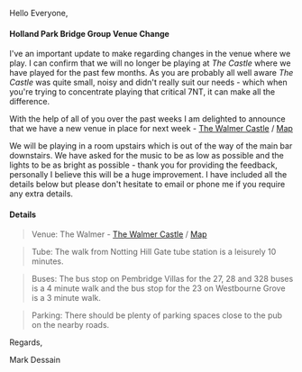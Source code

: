
Hello Everyone,

####  Holland Park Bridge Group Venue Change

I've an important update to make regarding changes in the venue where we play. I can confirm that we will no longer be playing at _The Castle_ where we have played for the past few months. As you are probably all well aware _The Castle_ was quite small, noisy and didn't really suit our needs - which when you're trying to concentrate playing that critical 7NT, it can make all the difference.

With the help of all of you over the past weeks I am delighted to announce that we have a new venue in place for next week - [The Walmer Castle](https://www.walmercastlenottinghill.co.uk/) / [Map](https://goo.gl/maps/QcMgQpUAovE2)

We will be playing in a room upstairs which is out of the way of the main bar downstairs. We have asked for the music to be as low as possible and the lights to be as bright as possible - thank you for providing the feedback, personally I believe this will be a huge improvement. I have included all the details below but please don't hesitate to email or phone me if you require any extra details.

#### Details

> Venue: The Walmer - [The Walmer Castle](https://www.walmercastlenottinghill.co.uk/) / [Map](https://goo.gl/maps/QcMgQpUAovE2)

> Tube: The walk from Notting Hill Gate tube station is a leisurely 10 minutes.

> Buses: The bus stop on Pembridge Villas for the 27, 28 and 328 buses is a 4 minute walk and the bus stop for the 23 on Westbourne Grove is a 3 minute walk.

> Parking: There should be plenty of parking spaces close to the pub on the nearby roads.


Regards,

Mark Dessain
